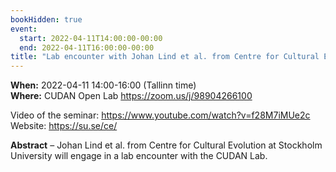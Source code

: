 ```yaml
---
bookHidden: true
event:
  start: 2022-04-11T14:00:00-00:00
  end: 2022-04-11T16:00:00-00:00
title: "Lab encounter with Johan Lind et al. from Centre for Cultural Evolution at Stockholm University, Sweden "
---
```


**When:** 2022-04-11 14:00-16:00 (Tallinn time)  
**Where:** CUDAN Open Lab https://zoom.us/j/98904266100   

Video of the seminar: https://www.youtube.com/watch?v=f28M7iMUe2c  
Website: https://su.se/ce/  

<!--more-->
**Abstract** – Johan Lind et al. from Centre for Cultural Evolution at Stockholm University will engage in a lab encounter with the CUDAN Lab. 
